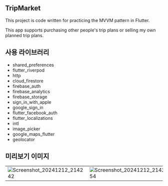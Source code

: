 ## TripMarket

This project is code written for practicing the MVVM pattern in Flutter.

This app supports purchasing other people's trip plans or selling my own planned trip plans.

## 사용 라이브러리
  - shared_preferences
  - flutter_riverpod
  - http
  - cloud_firestore
  - firebase_auth
  - firebase_analytics
  - firebase_storage
  - sign_in_with_apple
  - google_sign_in
  - flutter_facebook_auth
  - flutter_localizations
  - intl
  - image_picker
  - google_maps_flutter
  - geolocator

## 미리보기 이미지
|||||
|---|---|---|---|
|![Screenshot_20241212_214242](https://github.com/user-attachments/assets/8d10aa8d-f566-4deb-a0dd-89e7b158f681)|![Screenshot_20241212_214254](https://github.com/user-attachments/assets/6aaaac57-76c1-460c-af18-53dc47b8514c)|![Screenshot_20241212_214300](https://github.com/user-attachments/assets/caa832d6-15eb-4005-b71a-7928a28be2be)|![Screenshot_20241212_214312](https://github.com/user-attachments/assets/38448ae1-ac0c-4ba1-a063-4fd0e83b7ab3)


